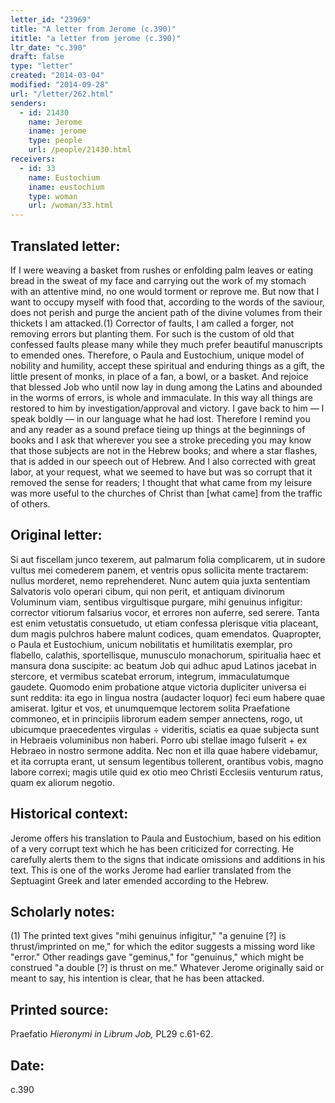 ```yaml
---
letter_id: "23969"
title: "A letter from Jerome (c.390)"
ititle: "a letter from jerome (c.390)"
ltr_date: "c.390"
draft: false
type: "letter"
created: "2014-03-04"
modified: "2014-09-28"
url: "/letter/262.html"
senders:
  - id: 21430
    name: Jerome
    iname: jerome
    type: people
    url: /people/21430.html
receivers:
  - id: 33
    name: Eustochium
    iname: eustochium
    type: woman
    url: /woman/33.html
---
```

<h2> Translated letter:</h2>If I were weaving a basket from rushes or enfolding palm leaves or eating bread in the sweat of my face and carrying out the work of my stomach with an attentive mind, no one would torment or reprove me.  But now that I want to occupy myself with food that, according to the words of the saviour, does not perish and purge the ancient path of the divine volumes from their thickets I am attacked.(1)  Corrector of faults, I am called a forger, not removing errors but planting them.  For such is the custom of old that confessed faults please many while they much prefer beautiful manuscripts to emended ones.
Therefore, o Paula and Eustochium, unique model of nobility and humility, accept these spiritual and enduring things as a gift, the little present of monks, in place of a fan, a bowl, or a basket.  And rejoice that blessed Job who until now lay in dung among the Latins and abounded in the worms of errors, is whole and immaculate.  In this way all things are restored to him by investigation/approval and victory.  I gave back to him — I speak boldly — in our language what he had lost.  Therefore I remind you and any reader as a sound preface tieing up things at the beginnings of books and I ask that wherever you see a stroke preceding you may know that those subjects are not in the Hebrew books; and where a star flashes, that is added in our speech out of Hebrew.  And I also corrected with great labor, at your request, what we seemed to have but was so corrupt that it removed the sense for readers; I thought that what came from my leisure was more useful to the churches of Christ than [what came] from the traffic of others.
<h2 class="mt-4"> Original letter:</h2>Si aut fiscellam junco texerem, aut palmarum folia complicarem, ut in sudore vultus mei comederem panem, et ventris opus sollicita mente tractarem: nullus morderet, nemo reprehenderet. Nunc autem quia juxta sententiam Salvatoris volo operari cibum, qui non perit, et antiquam divinorum Voluminum viam, sentibus virgultisque purgare, mihi genuinus infigitur: corrector vitiorum falsarius vocor, et errores non auferre, sed serere. Tanta est enim vetustatis consuetudo, ut etiam confessa plerisque vitia placeant, dum magis pulchros habere malunt codices, quam emendatos. Quapropter, o Paula et Eustochium, unicum nobilitatis et humilitatis exemplar, pro flabello, calathis, sportellisque, munusculo monachorum, spiritualia haec et mansura dona suscipite: ac beatum Job qui adhuc apud Latinos jacebat in stercore, et vermibus scatebat errorum, integrum, immaculatumque gaudete. Quomodo enim probatione atque victoria dupliciter universa ei sunt reddita: ita ego in lingua nostra (audacter loquor) feci eum habere quae amiserat. Igitur et vos, et unumquemque lectorem solita Praefatione commoneo, et in principiis librorum eadem semper annectens, rogo, ut ubicumque praecedentes virgulas ÷ videritis, sciatis ea quae subjecta sunt in Hebraeis voluminibus non haberi. Porro ubi stellae imago fulserit + ex Hebraeo in nostro sermone addita. Nec non et illa quae habere videbamur, et ita corrupta erant, ut sensum legentibus tollerent, orantibus vobis, magno labore correxi; magis utile quid ex otio meo Christi Ecclesiis venturum ratus, quam ex aliorum negotio.
<h2 class="mt-4"> Historical context:</h2>Jerome offers his translation to Paula and Eustochium, based on his edition of a very corrupt text which he has been criticized for correcting.  He carefully alerts them to the signs that indicate omissions and additions in his text.  This is one of the works Jerome had earlier translated from the Septuagint Greek and later emended according to the Hebrew.
<h2 class="mt-4"> Scholarly notes:</h2>(1) The printed text gives "mihi genuinus infigitur," "a genuine [?] is thrust/imprinted on me," for which the editor suggests a missing word like "error."   Other readings gave "geminus," for "genuinus," which might be construed "a double [?] is thrust on me."  Whatever Jerome originally said or meant to say, his intention is clear, that he has been attacked.
<h2 class="mt-4"> Printed source:</h2><p>Praefatio <em>Hieronymi in Librum Job,</em> PL29 c.61-62.</p><h2 class="mt-4"> Date:</h2>c.390